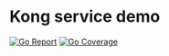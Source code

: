 Kong service demo
=====
[![Go Report](https://goreportcard.com/badge/github.com/dcalsky/kong_service_demo)](https://goreportcard.com/report/github.com/dcalsky/kong_service_demo)
[![Go Coverage](https://github.com/dcalsky/kong_service_demo/wiki/coverage.svg)](https://raw.githack.com/wiki/dcalsky/kong_service_demo/coverage.html)